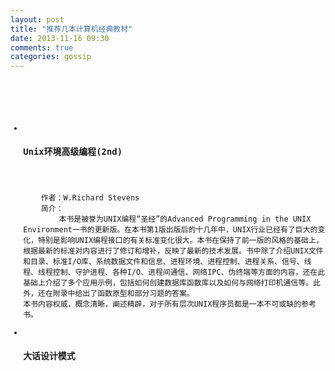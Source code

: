 ```yaml
---
layout: post
title: "推荐几本计算机经典教材"
date: 2013-11-16 09:30
comments: true
categories: gossip
---
```

<pre>
	<code class="python">
	<ul>
		<li>
<h3>Unix环境高级编程(2nd)</h3>
		</li>
	作者：W.Richard Stevens
	简介：
		本书是被誉为UNIX编程“圣经”的Advanced Programming in the UNIX Environment一书的更新版。在本书第1版出版后的十几年中，UNIX行业已经有了巨大的变化，特别是影响UNIX编程接口的有关标准变化很大。本书在保持了前一版的风格的基础上，根据最新的标准对内容进行了修订和增补，反映了最新的技术发展。书中除了介绍UNIX文件和目录、标准I/O库、系统数据文件和信息、进程环境、进程控制、进程关系、信号、线程、线程控制、守护进程、各种I/O、进程间通信、网络IPC、伪终端等方面的内容，还在此基础上介绍了多个应用示例，包括如何创建数据库函数库以及如何与网络打印机通信等。此外，还在附录中给出了函数原型和部分习题的答案。
本书内容权威，概念清晰，阐述精辟，对于所有层次UNIX程序员都是一本不可或缺的参考书。
		<li>
<h3>大话设计模式</h3>
		</li>
	</ul>	
	</code>
</pre>

